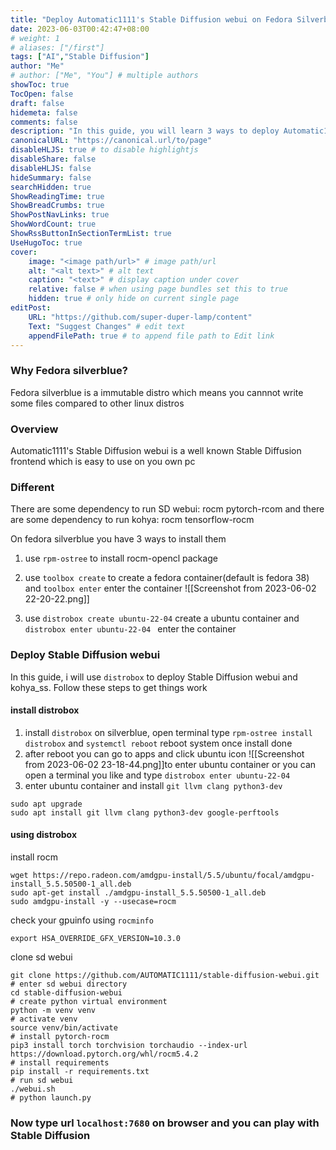 ```yaml
---
title: "Deploy Automatic1111's Stable Diffusion webui on Fedora Silverblue 38 with AMD GPU"
date: 2023-06-03T00:42:47+08:00
# weight: 1
# aliases: ["/first"]
tags: ["AI","Stable Diffusion"]
author: "Me"
# author: ["Me", "You"] # multiple authors
showToc: true
TocOpen: false
draft: false
hidemeta: false
comments: false
description: "In this guide, you will learn 3 ways to deploy Automatic1111's Stable Diffusion webui on Fedora Silverblue 38"
canonicalURL: "https://canonical.url/to/page"
disableHLJS: true # to disable highlightjs
disableShare: false
disableHLJS: false
hideSummary: false
searchHidden: true
ShowReadingTime: true
ShowBreadCrumbs: true
ShowPostNavLinks: true
ShowWordCount: true
ShowRssButtonInSectionTermList: true
UseHugoToc: true
cover:
    image: "<image path/url>" # image path/url
    alt: "<alt text>" # alt text
    caption: "<text>" # display caption under cover
    relative: false # when using page bundles set this to true
    hidden: true # only hide on current single page
editPost:
    URL: "https://github.com/super-duper-lamp/content"
    Text: "Suggest Changes" # edit text
    appendFilePath: true # to append file path to Edit link
---
```



### Why Fedora silverblue?
Fedora silverblue is a immutable distro which means you cannnot write some files compared to other linux distros

### Overview 
Automatic1111's Stable Diffusion webui is a well known Stable Diffusion frontend which is easy to use on you own pc 

### Different 
There are some dependency to run SD webui: rocm pytorch-rcom and there are some dependency to run kohya: rocm tensorflow-rocm

On fedora silverblue you have 3 ways to install them 
1. use `rpm-ostree` to install rocm-opencl package
1. use `toolbox create`  to create a fedora container(default is fedora 38) and `toolbox enter` enter the container 
	![[Screenshot from 2023-06-02 22-20-22.png]]
	
1. use `distrobox create ubuntu-22-04` create a ubuntu container and `distrobox enter ubuntu-22-04 ` enter the container

### Deploy Stable Diffusion webui
In this guide, i will use `distrobox` to deploy Stable Diffusion webui and kohya_ss.
Follow these steps to get things work
#### install distrobox
1. install `distrobox` on silverblue, open terminal type 
	`rpm-ostree install distrobox` and `systemctl reboot` reboot system once install done
1. after reboot you can go to apps and click ubuntu icon 
	![[Screenshot from 2023-06-02 23-18-44.png]]to enter ubuntu container
	or you can open a terminal you like and type
	`distrobox enter ubuntu-22-04`
1. enter ubuntu container and install `git llvm clang python3-dev` 
```
sudo apt upgrade
sudo apt install git llvm clang python3-dev google-perftools
```
#### using distrobox
install rocm
```
wget https://repo.radeon.com/amdgpu-install/5.5/ubuntu/focal/amdgpu-install_5.5.50500-1_all.deb 
sudo apt-get install ./amdgpu-install_5.5.50500-1_all.deb
sudo amdgpu-install -y --usecase=rocm
```
check your gpuinfo using `rocminfo` 
```               
export HSA_OVERRIDE_GFX_VERSION=10.3.0
```
	
clone sd webui
```
git clone https://github.com/AUTOMATIC1111/stable-diffusion-webui.git
# enter sd webui directory 
cd stable-diffusion-webui
# create python virtual environment 
python -m venv venv
# activate venv 
source venv/bin/activate
# install pytorch-rocm 
pip3 install torch torchvision torchaudio --index-url https://download.pytorch.org/whl/rocm5.4.2
# install requirements 
pip install -r requirements.txt
# run sd webui 
./webui.sh 
# python launch.py
```
### Now type url `localhost:7680` on browser and you can play with Stable Diffusion 
